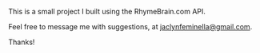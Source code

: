 This is a small project I built using the RhymeBrain.com API.

Feel free to message me with suggestions, at jaclynfeminella@gmail.com.

Thanks!
